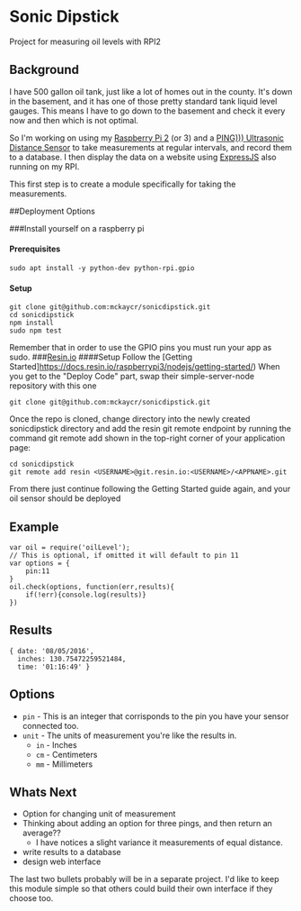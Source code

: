 # Sonic Dipstick
Project for measuring oil levels with RPI2

## Background
I have 500 gallon oil tank, just like a lot of homes out in the county.  It's down in the basement, and it has one of those pretty standard tank liquid level gauges.  This means I have to go down to the basement and check it every now and then which is not optimal.

So I'm working on using my [Raspberry Pi 2](https://www.raspberrypi.org/products/raspberry-pi-2-model-b/) (or 3) and a [PING))) Ultrasonic Distance Sensor](https://www.parallax.com/product/28015) to take measurements at regular intervals, and record them to a database.  I then display the data on a website using [ExpressJS](http://expressjs.com/) also running on my RPI.

This first step is to create a module specifically for taking the measurements.

##Deployment Options

###Install yourself on a raspberry pi

#### Prerequisites
```
sudo apt install -y python-dev python-rpi.gpio
```

#### Setup
```
git clone git@github.com:mckaycr/sonicdipstick.git
cd sonicdipstick
npm install
sudo npm test
```
Remember that in order to use the GPIO pins you must run your app as sudo.
###[Resin.io](https://resin.io)
####Setup
Follow the [Getting Started]https://docs.resin.io/raspberrypi3/nodejs/getting-started/)
When you get to the "Deploy Code" part, swap their simple-server-node repository with this one
```
git clone git@github.com:mckaycr/sonicdipstick.git
```
Once the repo is cloned, change directory into the newly created sonicdipstick directory and add the resin git remote endpoint by running the command git remote add shown in the top-right corner of your application page:
```
cd sonicdipstick
git remote add resin <USERNAME>@git.resin.io:<USERNAME>/<APPNAME>.git
```
From there just continue following the Getting Started guide again, and your oil sensor should be deployed
## Example
```
var oil = require('oilLevel');
// This is optional, if omitted it will default to pin 11
var options = {
	pin:11
}
oil.check(options, function(err,results){
	if(!err){console.log(results)}
})
```
## Results
```
{ date: '08/05/2016',
  inches: 130.75472259521484,
  time: '01:16:49' }
```
## Options
- `pin` - This is an integer that corrisponds to the pin you have your sensor connected too.
- `unit` - The units of measurement you're like the results in.
	- `in` - Inches
	- `cm` - Centimeters
	- `mm` - Millimeters

## Whats Next
- Option for changing unit of measurement
- Thinking about adding an option for three pings, and then return an average??
	- I have notices a slight variance it measurements of equal distance.
- write results to a database
- design web interface

The last two bullets probably will be in a separate project.  I'd like to keep this module simple so that others could build their own interface if they choose too.
